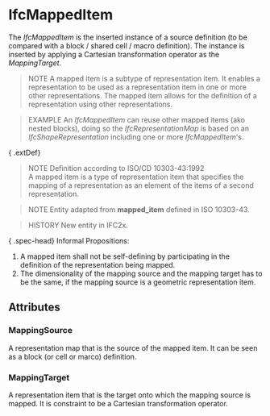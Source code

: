 # IfcMappedItem

The _IfcMappedItem_ is the inserted instance of a source definition (to be compared with a block / shared cell / macro definition). The instance is inserted by applying a Cartesian transformation operator as the _MappingTarget_.

> NOTE  A mapped item is a subtype of representation item. It enables a representation to be used as a representation item in one or more other representations. The mapped item allows for the definition of a representation using other representations.

> EXAMPLE  An _IfcMappedItem_ can reuse other mapped items (ako nested blocks), doing so the _IfcRepresentationMap_ is based on an _IfcShapeRepresentation_ including one or more _IfcMappedItem_'s.

{ .extDef}
> NOTE  Definition according to ISO/CD 10303-43:1992  
> A mapped item is a type of representation item that specifies the mapping of a representation as an element of the items of a second representation.

> NOTE  Entity adapted from **mapped_item** defined in ISO 10303-43.

> HISTORY  New entity in IFC2x.

{ .spec-head}
Informal Propositions:

1. A mapped item shall not be self-defining by participating in the definition of the representation being mapped.
2. The dimensionality of the mapping source and the mapping target has to be the same, if the mapping source is a geometric representation item.

## Attributes

### MappingSource
A representation map that is the source of the mapped item. It can be seen as a block (or cell or marco) definition.

### MappingTarget
A representation item that is the target onto which the mapping source is mapped. It is constraint to be a Cartesian transformation operator.

